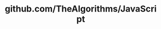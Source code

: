 ---
layout: post
title: github.com/TheAlgorithms/JavaScript
categories: link
tags: [انگلیسی, برنامه‌نویسی]
---
